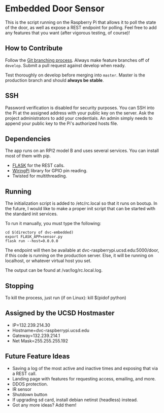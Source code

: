 Embedded Door Sensor
===
This is the script running on the Raspberry Pi that allows it to poll the state of the door, as well as expose a REST endpoint for polling. Feel free to add any features that you want (after vigorous testing, of course)!

How to Contribute
---
Follow the [Git branching process](http://nvie.com/posts/a-successful-git-branching-model/).
Always make feature branches off of `develop`. Submit a pull request against develop when ready.

Test thoroughly on develop before merging into `master`. Master is the production branch and should **always be stable**.


SSH
---
Password verification is disabled for security purposes. You can SSH into the Pi at the assigned address with your public key on the server. Ask the project administrators to add your credentials. An admin simply needs to append your public key to the Pi's authorized hosts file.

Dependencies
---
The app runs on an RPI2 model B and uses several services. You can install most of them with pip.
- [FLASK](http://flask.pocoo.org/) for the REST calls.
- [WiringPi](http://raspi.tv/how-to-install-wiringpi2-for-python-on-the-raspberry-pi) library for GPIO pin reading.
- Twisted for multithreading.

Running
---
The initialization script is added to /etc/rc.local so that it runs on bootup. In the future, I would like to make a proper init script that can be started with the standard init services.

To run it manually, you must type the following:
```
cd $(directory of dvc-embedded)
export FLASK_APP=sensor.py
flask run --host=0.0.0.0
```

The endpoint will then be available at dvc-raspberrypi.ucsd.edu:5000/door, if this code is running on the production server. Else, it will be running on localhost, or whatever virtual host you set.

The output can be found at /var/log/rc.local.log.

Stopping
---
To kill the process, just run (if on Linux):
kill $(pidof python)

Assigned by the UCSD Hostmaster
---
- IP=132.239.214.30
- Hostname=dvc-raspberrypi.ucsd.edu
- Gateway=132.239.214.1
- Net Mask=255.255.255.192

Future Feature Ideas
---
- Saving a log of the most active and inactive times and exposing that via a REST call.
- Landing page with features for requesting access, emailing, and more.
- DDOS protection.
- IR sensor
- Shutdown button
- If upgrading sd card, install debian netinst (headless) instead.
- Got any more ideas? Add them!
